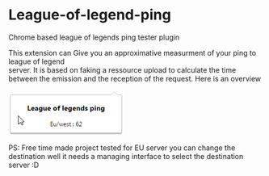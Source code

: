# League-of-legend-ping
Chrome based league of legends ping tester plugin

This extension can Give you an approximative measurment of your ping to league of legend  
server.
It is based on faking a ressource upload to calculate the time between the emission and the reception of the request.
Here is an overview

![alt tag](https://github.com/benm-stm/League-of-legend-ping/blob/master/SnapCrab_NoName_2016-3-4_16-11-58_No-00.png)


PS: Free time made project tested for EU server you can change the destination well it needs a managing interface to select the destination server :D

